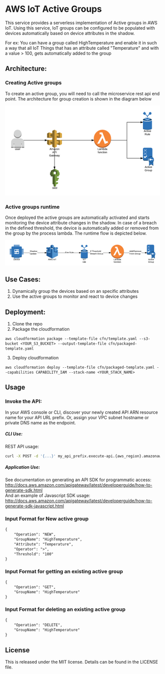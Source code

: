 # AWS IoT Active Groups
This service provides a serverless implementation of Active groups in AWS IoT. Using this service, IoT groups can be configured to be populated with devices automatically based on device attributes in the shadow.

For ex: You can have a group called HighTemperature and enable it in such a way that all IoT Things that has an attribute called "Temperature" and with a value > 100, gets automatically added to the group

## Architecture:

### Creating Active groups

To create an active group, you will need to call the microservice rest api end point. The architecture for group creation is shown in the diagram below

![Active Groups - Group Creation](images/agc.png)

### Active groups runtime

Once deployed the active groups are automatically activated and starts monitoring the device attribute changes in the shadow. In case of a breach in the defined threshold, the device is automatically added or removed from the group by the process lambda. The runtime flow is depicted below.

![Active Groups - Runtime](images/agr.png)


## Use Cases:
1. Dynamically group the devices based on an specific attributes
2. Use the active groups to monitor and react to device changes

## Deployment:
1. Clone the repo
2. Package the cloudformation
```
aws cloudformation package --template-file cfn/template.yaml --s3-bucket <YOUR_S3_BUCKET> --output-template-file cfn/packaged-template.yaml
```
3. Deploy cloudformation
```
aws cloudformation deploy --template-file cfn/packaged-template.yaml --capabilities CAPABILITY_IAM --stack-name <YOUR_STACK_NAME>
```

## Usage
### Invoke the API:
In your AWS console or CLI, discover your newly created API ARN resource name for your API URL prefix.
Or, assign your VPC subnet hostname or private DNS name as the endpoint.
##### CLI Use:
REST API usage:
```bash
curl -X POST -d '{...}' my_api_prefix.execute-api.{aws_region}.amazonaws.com/prod
```
##### Application Use:
See documentation on generating an API SDK for programmatic access: http://docs.aws.amazon.com/apigateway/latest/developerguide/how-to-generate-sdk.html  
And an example of Javascript SDK usage: http://docs.aws.amazon.com/apigateway/latest/developerguide/how-to-generate-sdk-javascript.html

### Input Format for New active group	
```
{
    "Operation": "NEW",
    "GroupName": "HighTemperature",
    "Attribute": "Temperature",
    "Operator": ">",
    "Threshold": "100"
}	
```

### Input Format for getting an existing active group	
```
{
    "Operation": "GET",
    "GroupName": "HighTemperature"
}
```

### Input Format for deleting an existing active group		
```
{
    "Operation": "DELETE",
    "GroupName": "HighTemperature"
}
```

## License
This is released under the MIT license. Details can be found in the LICENSE file.
